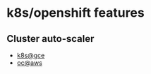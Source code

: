 # k8s/openshift features

## Cluster auto-scaler

* [k8s@gce](https://cloud.google.com/kubernetes-engine/docs/concepts/cluster-autoscaler)
* [oc@aws](https://docs.openshift.com/container-platform/3.11/admin_guide/cluster-autoscaler.html)
